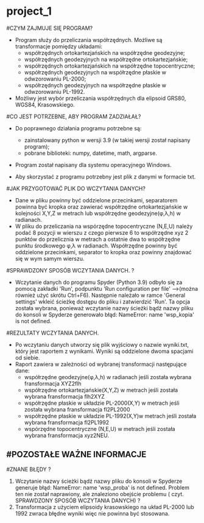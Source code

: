 # project_1

#CZYM ZAJMUJE SIĘ PROGRAM?
+ Program służy do przeliczania współrzędnych. Możliwe są transformacje pomiędzy układami:
    - współrzędnych ortokartezjańskich na współrzędne geodezyjne;
    - współrzędnych geodezyjnych na współrzędne ortokartezjańskie;
    - współrzędnych ortokartezjańskich na współrzędne topocentryczne;
    - współrzędnych geodezyjnych na współrzędne płaskie w odwzorowaniu PL-2000;
    - współrzędnych geodezyjnych na współrzędne płaskie w odwzorowaniu PL-1992.
+ Możliwy jest wybór przeliczania współrzędnych dla elipsoid GRS80, WGS84, Krasowskiego.

#CO JEST POTRZEBNE, ABY PROGRAM ZADZIAŁAŁ?
+ Do poprawnego działania programu potrzebne są: 
     - zainstalowany python w wersji 3.9 (w takiej wersji został napisany program);
     - pobrane biblioteki: numpy, datetime, math, argparse.

+ Program został napisany dla systemu operacyjnego Windows.
+ Aby skorzystać z programu potrzebny jest plik z danymi w formacie txt.

#JAK PRZYGOTOWAĆ PLIK DO WCZYTANIA DANYCH?
  +  Dane w pliku powinny być oddzielone przecinkami, separatorem powinna być kropka oraz zawierać współrzędne ortokartezjańskie w kolejności X,Y,Z w metrach lub współrzędne geodezyjne(φ,λ,h) w radianach. 
  +  W pliku do przeliczania na wspórzędne topocentryczne (N,E,U) należy podać 8 pozycji w wierszu z czego pierwsze 6 to współrzędne xyz 2 punktów do przelicznia w metrach a ostatnie dwa to współrzędne punktu środkowego φ,λ w radianach. Współrzędne powinny być oddzielone przecinkami, separator to kropka oraz powinny znajdować się w wym samym wierszu.
  
#SPRAWDZONY SPOSÓB WCZYTANIA DANYCH.
?
  + Wczytanie danych do programu Spyder (Python 3.9) odbyło się za pomocą zakładki 'Run', podpunktu 'Run configuration per file' -->(można również użyć skrótu Ctrl+F6).
     Następnie należało w ramce 'General settings' wkleić ścieżkę dostępu do pliku i zatwierdzić 'Run'.
     Ta opcja została wybrana, ponieważ wczytanie nazwy ścieżki bądź nazwy pliku do konsoli w Spyderze generowało błąd:  NameError: name 'wsp_kopia' is not defined. 
  
#REZULTATY WCZYTANIA DANYCH.
 + Po wczytaniu danych utworzy się plik wyjściowy o nazwie wyniki.txt, który jest raportem z wynikami. Wyniki są oddzielone dwoma spacjami od siebie.
 + Raport zawiera w zależności od wybranej transformacji następujące dane:
      + współrzędne geodezyjne(φ,λ,h) w radianach jeśli została wybrana fransformacja XYZ2flh
      + współrzędne ortokartezjańskie(X,Y,Z) w metrach jeśli została wybrana fransformacja flh2XYZ
      + współrzędne płaskie w układzie PL-2000(X,Y) w metrach jeśli została wybrana fransformacja fl2PL2000
      + współrzędne płaskie w układzie PL-1992(X,Y)w metrach jeśli została wybrana fransformacja fl2PL1992
      + wspórzędne topocentryczne (N,E,U) w metrach jeśli została wybrana fransformacja xyz2NEU.
 
  
  #POZOSTAŁE WAŻNE INFORMACJE
 -
  
  #ZNANE BŁĘDY
?
  1) Wczytanie nazwy ścieżki bądź nazwy pliku do konsoli w Spyderze generuje błąd:  NameError: name 'wsp_proba' is not defined. 
     Problem ten nie został naprawiony, ale znaleziono obejście problemu ( czyt. SPRAWDZONY SPOSÓB WCZYTANIA DANYCH)
?
  2) Transformacja z użyciem elipsoidy krasowskiego na układ PL-2000 lub 1992 zwraca błędne wyniki więc nie powinna być stosowana.
  